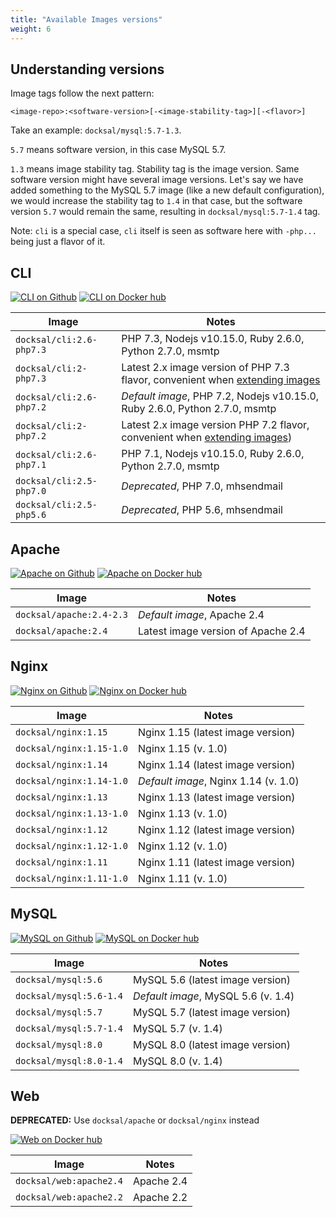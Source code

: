 ```yaml
---
title: "Available Images versions"
weight: 6
---
```


## Understanding versions

Image tags follow the next pattern: 

    <image-repo>:<software-version>[-<image-stability-tag>][-<flavor>]

Take an example: `docksal/mysql:5.7-1.3`. 

`5.7` means software version, in this case MySQL 5.7. 

`1.3` means image stability tag. Stability tag is the image version. 
Same software version might have several image versions. 
Let's say we have added something to the MySQL 5.7 image (like a new default configuration), 
we would increase the stability tag to `1.4` in that case, but the software version `5.7` would remain the same,
resulting in `docksal/mysql:5.7-1.4` tag.

Note: `cli` is a special case, `cli` itself is seen as software here with `-php...` being just a flavor of it. 

## CLI

[![CLI on Github](https://img.shields.io/badge/Release%20notes-black.svg?logo=github&style=flat-square&classes=inline)](https://github.com/docksal/service-cli/releases)
[![CLI on Docker hub](https://img.shields.io/badge/View%20on%20Docker%20Hub-gray.svg?logo=docker&style=flat-square&classes=inline)](https://hub.docker.com/r/docksal/cli/tags)

| Image| Notes |
|------|------|
| `docksal/cli:2.6-php7.3` | PHP 7.3, Nodejs v10.15.0, Ruby 2.6.0, Python 2.7.0, msmtp |
| `docksal/cli:2-php7.3`   | Latest 2.x image version of PHP 7.3 flavor, convenient when [extending images](/stack/extend-images.md)
| `docksal/cli:2.6-php7.2` | *Default image*, PHP 7.2, Nodejs v10.15.0, Ruby 2.6.0, Python 2.7.0, msmtp |
| `docksal/cli:2-php7.2`   | Latest 2.x image version PHP 7.2 flavor, convenient when [extending images](/stack/extend-images.md))
| `docksal/cli:2.6-php7.1` | PHP 7.1, Nodejs v10.15.0, Ruby 2.6.0, Python 2.7.0, msmtp |
| `docksal/cli:2.5-php7.0` | *Deprecated*, PHP 7.0, mhsendmail |
| `docksal/cli:2.5-php5.6` | *Deprecated*, PHP 5.6, mhsendmail |

## Apache

[![Apache on Github](https://img.shields.io/badge/Release%20notes-black.svg?logo=github&style=flat-square&classes=inline)](https://github.com/docksal/service-apache/releases)
[![Apache on Docker hub](https://img.shields.io/badge/View%20on%20Docker%20Hub-gray.svg?logo=docker&style=flat-square&classes=inline)](https://hub.docker.com/r/docksal/apache/tags)

| Image| Notes |
|------|------|
| `docksal/apache:2.4-2.3` | *Default image*, Apache 2.4 |
| `docksal/apache:2.4`     | Latest image version of Apache 2.4 |

## Nginx 

[![Nginx on Github](https://img.shields.io/badge/Release%20notes-black.svg?logo=github&style=flat-square&classes=inline)](https://github.com/docksal/service-nginx/releases)
[![Nginx on Docker hub](https://img.shields.io/badge/View%20on%20Docker%20Hub-gray.svg?logo=docker&style=flat-square&classes=inline)](https://hub.docker.com/r/docksal/nginx/tags)

| Image| Notes |
|------|------|
| `docksal/nginx:1.15`     | Nginx 1.15 (latest image version) |
| `docksal/nginx:1.15-1.0` | Nginx 1.15 (v. 1.0) |
| `docksal/nginx:1.14`     | Nginx 1.14 (latest image version) |
| `docksal/nginx:1.14-1.0` | *Default image*, Nginx 1.14 (v. 1.0) |
| `docksal/nginx:1.13`     | Nginx 1.13 (latest image version) |
| `docksal/nginx:1.13-1.0` | Nginx 1.13 (v. 1.0) |
| `docksal/nginx:1.12`     | Nginx 1.12 (latest image version) |
| `docksal/nginx:1.12-1.0` | Nginx 1.12 (v. 1.0) |
| `docksal/nginx:1.11`     | Nginx 1.11 (latest image version) |
| `docksal/nginx:1.11-1.0` | Nginx 1.11 (v. 1.0) |

## MySQL 

[![MySQL on Github](https://img.shields.io/badge/Release%20notes-black.svg?logo=github&style=flat-square&classes=inline)](https://github.com/docksal/service-mysql/releases)
[![MySQL on Docker hub](https://img.shields.io/badge/View%20on%20Docker%20Hub-gray.svg?logo=docker&style=flat-square&classes=inline)](https://hub.docker.com/r/docksal/mysql/tags)

| Image| Notes |
|------|------|
| `docksal/mysql:5.6`      | MySQL 5.6 (latest image version) |
| `docksal/mysql:5.6-1.4`  | *Default image*, MySQL 5.6 (v. 1.4) |
| `docksal/mysql:5.7`      | MySQL 5.7 (latest image version) |
| `docksal/mysql:5.7-1.4`  | MySQL 5.7 (v. 1.4) |
| `docksal/mysql:8.0`      | MySQL 8.0 (latest image version) |
| `docksal/mysql:8.0-1.4`  | MySQL 8.0 (v. 1.4) |

## Web 

**DEPRECATED:** Use `docksal/apache` or `docksal/nginx` instead

[![Web on Docker hub](https://img.shields.io/badge/View%20on%20Docker%20Hub-gray.svg?logo=docker&style=flat-square&classes=inline)](https://hub.docker.com/r/docksal/web/tags)

| Image| Notes |
|------|------|
| `docksal/web:apache2.4`     | Apache 2.4 |
| `docksal/web:apache2.2`     | Apache 2.2 |
